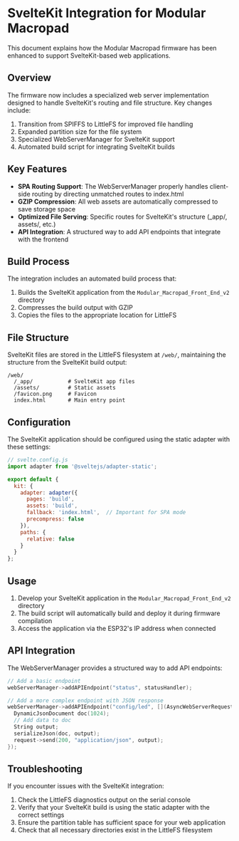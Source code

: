 # SvelteKit Integration for Modular Macropad

This document explains how the Modular Macropad firmware has been enhanced to support SvelteKit-based web applications.

## Overview

The firmware now includes a specialized web server implementation designed to handle SvelteKit's routing and file structure. Key changes include:

1. Transition from SPIFFS to LittleFS for improved file handling
2. Expanded partition size for the file system
3. Specialized WebServerManager for SvelteKit support
4. Automated build script for integrating SvelteKit builds

## Key Features

- **SPA Routing Support**: The WebServerManager properly handles client-side routing by directing unmatched routes to index.html
- **GZIP Compression**: All web assets are automatically compressed to save storage space
- **Optimized File Serving**: Specific routes for SvelteKit's structure (_app/, assets/, etc.)
- **API Integration**: A structured way to add API endpoints that integrate with the frontend

## Build Process

The integration includes an automated build process that:

1. Builds the SvelteKit application from the `Modular_Macropad_Front_End_v2` directory
2. Compresses the build output with GZIP
3. Copies the files to the appropriate location for LittleFS

## File Structure

SvelteKit files are stored in the LittleFS filesystem at `/web/`, maintaining the structure from the SvelteKit build output:

```
/web/
  /_app/           # SvelteKit app files
  /assets/         # Static assets
  /favicon.png     # Favicon
  index.html       # Main entry point
```

## Configuration

The SvelteKit application should be configured using the static adapter with these settings:

```javascript
// svelte.config.js
import adapter from '@sveltejs/adapter-static';

export default {
  kit: {
    adapter: adapter({
      pages: 'build',
      assets: 'build',
      fallback: 'index.html',  // Important for SPA mode
      precompress: false
    }),
    paths: {
      relative: false
    }
  }
};
```

## Usage

1. Develop your SvelteKit application in the `Modular_Macropad_Front_End_v2` directory
2. The build script will automatically build and deploy it during firmware compilation
3. Access the application via the ESP32's IP address when connected

## API Integration

The WebServerManager provides a structured way to add API endpoints:

```cpp
// Add a basic endpoint
webServerManager->addAPIEndpoint("status", statusHandler);

// Add a more complex endpoint with JSON response
webServerManager->addAPIEndpoint("config/led", [](AsyncWebServerRequest *request) {
  DynamicJsonDocument doc(1024);
  // Add data to doc
  String output;
  serializeJson(doc, output);
  request->send(200, "application/json", output);
});
```

## Troubleshooting

If you encounter issues with the SvelteKit integration:

1. Check the LittleFS diagnostics output on the serial console
2. Verify that your SvelteKit build is using the static adapter with the correct settings
3. Ensure the partition table has sufficient space for your web application
4. Check that all necessary directories exist in the LittleFS filesystem 